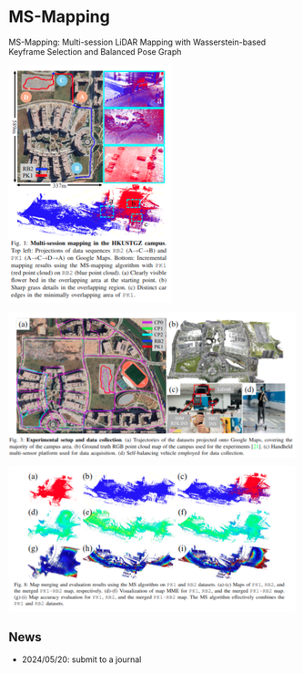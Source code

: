 # MS-Mapping
MS-Mapping: Multi-session LiDAR Mapping with Wasserstein-based Keyframe Selection and Balanced Pose Graph

![image-20240514043712223](./README/image-20240514043712223.png)

![image-20240514052055789](./README/image-20240514052055789.png)



![image-20240514052117790](./README/image-20240514052117790.png)

## News

- 2024/05/20: submit to a journal

